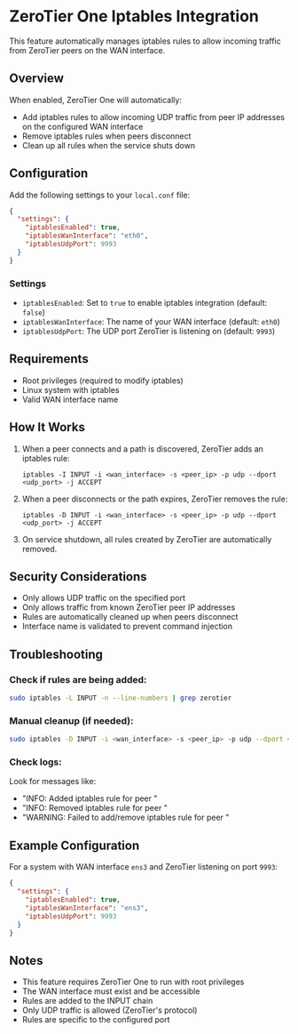 # ZeroTier One Iptables Integration

This feature automatically manages iptables rules to allow incoming traffic from ZeroTier peers on the WAN interface.

## Overview

When enabled, ZeroTier One will automatically:
- Add iptables rules to allow incoming UDP traffic from peer IP addresses on the configured WAN interface
- Remove iptables rules when peers disconnect
- Clean up all rules when the service shuts down

## Configuration

Add the following settings to your `local.conf` file:

```json
{
  "settings": {
    "iptablesEnabled": true,
    "iptablesWanInterface": "eth0",
    "iptablesUdpPort": 9993
  }
}
```

### Settings

- `iptablesEnabled`: Set to `true` to enable iptables integration (default: `false`)
- `iptablesWanInterface`: The name of your WAN interface (default: `eth0`)
- `iptablesUdpPort`: The UDP port ZeroTier is listening on (default: `9993`)

## Requirements

- Root privileges (required to modify iptables)
- Linux system with iptables
- Valid WAN interface name

## How It Works

1. When a peer connects and a path is discovered, ZeroTier adds an iptables rule:
   ```
   iptables -I INPUT -i <wan_interface> -s <peer_ip> -p udp --dport <udp_port> -j ACCEPT
   ```

2. When a peer disconnects or the path expires, ZeroTier removes the rule:
   ```
   iptables -D INPUT -i <wan_interface> -s <peer_ip> -p udp --dport <udp_port> -j ACCEPT
   ```

3. On service shutdown, all rules created by ZeroTier are automatically removed.

## Security Considerations

- Only allows UDP traffic on the specified port
- Only allows traffic from known ZeroTier peer IP addresses
- Rules are automatically cleaned up when peers disconnect
- Interface name is validated to prevent command injection

## Troubleshooting

### Check if rules are being added:
```bash
sudo iptables -L INPUT -n --line-numbers | grep zerotier
```

### Manual cleanup (if needed):
```bash
sudo iptables -D INPUT -i <wan_interface> -s <peer_ip> -p udp --dport <udp_port> -j ACCEPT
```

### Check logs:
Look for messages like:
- "INFO: Added iptables rule for peer <ip>"
- "INFO: Removed iptables rule for peer <ip>"
- "WARNING: Failed to add/remove iptables rule for peer <ip>"

## Example Configuration

For a system with WAN interface `ens3` and ZeroTier listening on port `9993`:

```json
{
  "settings": {
    "iptablesEnabled": true,
    "iptablesWanInterface": "ens3",
    "iptablesUdpPort": 9993
  }
}
```

## Notes

- This feature requires ZeroTier One to run with root privileges
- The WAN interface must exist and be accessible
- Rules are added to the INPUT chain
- Only UDP traffic is allowed (ZeroTier's protocol)
- Rules are specific to the configured port 